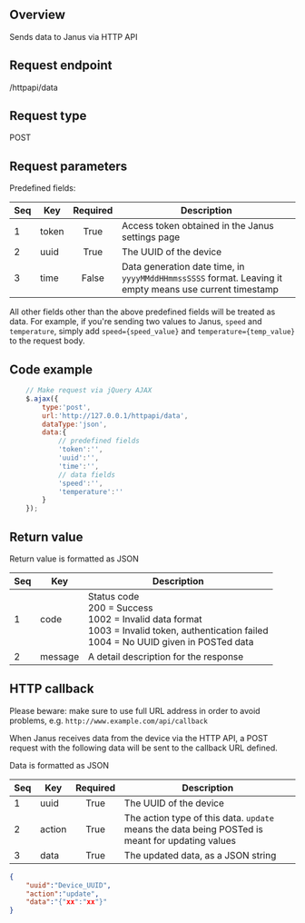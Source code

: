 ## Overview

Sends data to Janus via HTTP API

## Request endpoint
/httpapi/data

## Request type
POST

## Request parameters

Predefined fields:

Seq | Key       | Required | Description
--- | --------- | :------: | -------------------------------------------------------------------------------------------
1   | token     | True     | Access token obtained in the Janus settings page
2   | uuid      | True     | The UUID of the device
3   | time      | False    | Data generation date time, in `yyyyMMddHHmmssSSSS` format. Leaving it empty means use current timestamp

All other fields other than the above predefined fields will be treated as data. For example, if you're sending two
values to Janus, `speed` and `temperature`, simply add `speed={speed_value}` and `temperature={temp_value}` to the
request body.

## Code example

``` JavaScript
    // Make request via jQuery AJAX
    $.ajax({
        type:'post',
        url:'http://127.0.0.1/httpapi/data',
        dataType:'json',
        data:{
            // predefined fields
            'token':'',
            'uuid':'',
            'time':'',
            // data fields
            'speed':'',
            'temperature':''
        }
    });
```

## Return value

Return value is formatted as JSON

Seq | Key     | Description
--- | ------- | -----------------------------------------------------------------------------------------------------
1   | code    | Status code<br>200 = Success<br/>1002 = Invalid data format<br/>1003 = Invalid token, authentication failed<br/>1004 = No UUID given in POSTed data
2   | message | A detail description for the response

## HTTP callback

Please beware: make sure to use full URL address in order to avoid problems, e.g. `http://www.example.com/api/callback`

When Janus receives data from the device via the HTTP API, a POST request with the following data will be sent to the
callback URL defined.

Data is formatted as JSON

Seq | Key    | Required | Description
--- | ------ | :------: | ----------------------------------------------------------------------------------------------
1   | uuid   | True     | The UUID of the device
2   | action | True     | The action type of this data. `update` means the data being POSTed is meant for updating values
3   | data   | True     | The updated data, as a JSON string

``` JSON
{
    "uuid":"Device_UUID", 
    "action":"update", 
    "data":"{"xx":"xx"}" 
}
```